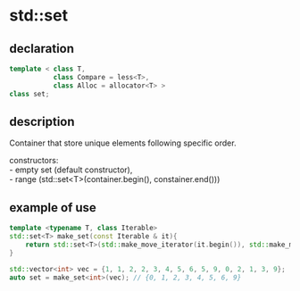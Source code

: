 # std::set

## declaration

```cpp
template < class T,  
           class Compare = less<T>,  
           class Alloc = allocator<T> >
class set;

```  

## description

Container that store unique elements following specific order.

constructors:  
    - empty set (default constructor),  
    - range (std::set\<T\>(container.begin(), constainer.end()))  

## example of use

```cpp
template <typename T, class Iterable>  
std::set<T> make_set(const Iterable & it){
    return std::set<T>(std::make_move_iterator(it.begin()), std::make_move_iterator(it.end()));
}

std::vector<int> vec = {1, 1, 2, 2, 3, 4, 5, 6, 5, 9, 0, 2, 1, 3, 9};
auto set = make_set<int>(vec); // {0, 1, 2, 3, 4, 5, 6, 9}

```  
